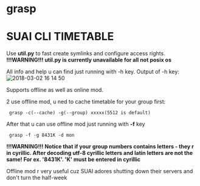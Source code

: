 # grasp
SUAI CLI TIMETABLE
=====================

Use **util.py** to fast create symlinks and configure access rights.
**!!!WARNING!!! util.py is currently unavailable for all not posix os**

All info and help u can find just running with -h key.
Output of -h key:
![2018-03-02 16 14 50](https://user-images.githubusercontent.com/24477803/36900662-414bd6a0-1e35-11e8-98d9-cc57884a808c.png)



Supports offline as well as online mod.

2 use offline mod, u ned to cache timetable for your group first:

` grasp -c(--cache) -g(--group) xxxxx(5512 is default)`

After that u can use offline mod just running with **-f** key

` grasp -f -g 8431К -d mon`

**!!!WARNING!!! Notice that if your group numbers contains letters - they r in cyrillic. After decoding utf-8 cyrillic letters and latin letters are not the same! For ex. '8431К'. 'K' must be entered in cyrillic**

Offline mod r very useful cuz SUAI adores shutting down their servers and don't turn the half-week

